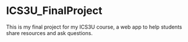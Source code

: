 # ICS3U_FinalProject

This is my final project for my ICS3U course, a web app to help students share resources and ask questions.
